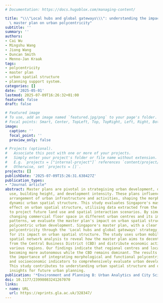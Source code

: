 ```yaml
---
# Documentation: https://docs.hugoblox.com/managing-content/

title: "\\\"Local hubs and global gateways\\\": understanding the impact of Singapore's\
  \ master plan on urban polycentricity"
subtitle: ''
summary: ''
authors:
- Cai Wu
- Mingshu Wang
- Jiong Wang
- Duncan Smith
- Menno-Jan Kraak
tags:
- polycentricity
- master plan
- urban spatial structure
- planning support system.
categories: []
date: '2025-05-01'
lastmod: 2025-07-09T16:26:32+01:00
featured: false
draft: false

# Featured image
# To use, add an image named `featured.jpg/png` to your page's folder.
# Focal points: Smart, Center, TopLeft, Top, TopRight, Left, Right, BottomLeft, Bottom, BottomRight.
image:
  caption: ''
  focal_point: ''
  preview_only: false

# Projects (optional).
#   Associate this post with one or more of your projects.
#   Simply enter your project's folder or file name without extension.
#   E.g. `projects = ["internal-project"]` references `content/project/deep-learning/index.md`.
#   Otherwise, set `projects = []`.
projects: []
publishDate: '2025-07-09T15:26:31.638427Z'
publication_types:
- "Journal article"
abstract: Master plans are pivotal in strategising urban development, dictating land
  use, building height, and development intensity. These plans influence the spatial
  arrangement of urban infrastructure and activities, shaping the morphological and
  dynamic urban spatial structure. This study evaluates Singapore's master plan's
  effect on urban spatial structure, utilising data extracted from the master plan
  to project future land use and spatial interaction scenarios. By simulating the
  changing commercial floor space in different urban centres and its impact on commuting
  patterns, we evaluate the master plan's impact on urban spatial structure and promoting
  polycentric urban development. Singapore's master plan, with a clear vision towards
  polycentricity through the 'Local hubs and global gateways' strategy, is examined
  for its impact on urban spatial structure. The study uses urban mobility data and
  spatial network analysis to reveal how the master plan aims to decentralise development
  from the Central Business District (CBD) and distribute economic activities across
  various regions. Our findings indicate that regional centres and local hubs are
  becoming more autonomous while the CBD remains dominant. The results also highlight
  the importance of integrating morphological and functional polycentricity measurements
  and socioeconomic indicators to comprehensively evaluate urban development strategies.
  This study contributes to understanding urban spatial structure and offers practical
  insights for future urban planning.
publication: '*Environment and Planning B: Urban Analytics and City Science*'
doi: 10.1177/23998083241267070
links:
- name: URL
  url: https://eprints.gla.ac.uk/328347/
---
```

